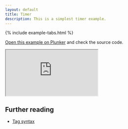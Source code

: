 ```yaml
---
layout: default
title: Timer
description: This is a simplest timer example.
---
```


{% include example-tabs.html %}

[Open this example on Plunker](https://riot.js.org/examples/plunker/?app=timer) and check the source code.

<iframe src="https://riot.js.org/examples/timer/"></iframe>

## Further reading

- [Tag syntax](/guide/#tag-syntax)

